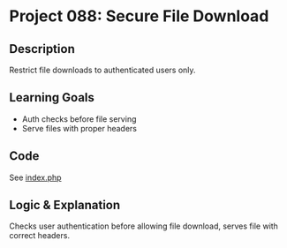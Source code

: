 # Project 088: Secure File Download

## Description
Restrict file downloads to authenticated users only.

## Learning Goals
- Auth checks before file serving
- Serve files with proper headers

## Code
See [index.php](index.php)

## Logic & Explanation
Checks user authentication before allowing file download, serves file with correct headers.
